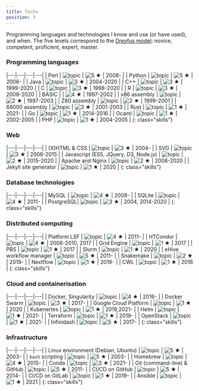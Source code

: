```yaml
---
title: Techs
position: 3
---
```


Programming languages and technologies I know and use (or have used), and
when.
The five levels correspond to the [Dreyfus
model](https://en.wikipedia.org/wiki/Dreyfus_model_of_skill_acquisition):
novice, competent, proficient, expert, master.

### Programming languages

|---|---|---|---|
| Perl | ![topic](/assets/img/topics/perl.png) | ![5 &#x2605;](/assets/img/5.svg) | 2008- |
| Python | ![topic](/assets/img/topics/python.png) | ![5 &#x2605;](/assets/img/5.svg) | 2006- |
| Java | ![topic](/assets/img/topics/java.png) | ![3 &#x2605;](/assets/img/3.svg) | 2004-2020 |
| C++ | ![topic](/assets/img/topics/cpp.png) | ![3 &#x2605;](/assets/img/3.svg) | 1999-2020 |
| C | ![topic](/assets/img/topics/c.png) | ![3 &#x2605;](/assets/img/3.svg) | 1998-2020 |
| R | ![topic](/assets/img/topics/r.png) | ![3 &#x2605;](/assets/img/3.svg) | 2008-2020 |
| BASIC |  | ![4 &#x2605;](/assets/img/3.svg) | 1997-2002 |
| x86 assembly | ![topic](/assets/img/topics/x86.png) | ![2 &#x2605;](/assets/img/2.svg) | 1997-2003 |
| Z80 assembly | ![topic](/assets/img/topics/z80.png) | ![2 &#x2605;](/assets/img/2.svg) | 1999-2001 |
| 68000 assembly | ![topic](/assets/img/topics/68k.png) | ![3 &#x2605;](/assets/img/2.svg) | 2001-2003 |
| Rust | ![topic](/assets/img/topics/rust.png) | ![1 &#x2605;](/assets/img/1.svg) | 2021- |
| Go | ![topic](/assets/img/topics/go.png) | ![1 &#x2605;](/assets/img/1.svg) | 2014-2016 |
| Ocaml | ![topic](/assets/img/topics/ocaml.png) | ![1 &#x2605;](/assets/img/1.svg) | 2002-2005 |
| PHP | ![topic](/assets/img/topics/php.png) | ![1 &#x2605;](/assets/img/1.svg) | 2004-2005 |
{: class="skills"}

### Web

|---|---|---|---|
| (X)HTML &amp; CSS | ![topic](/assets/img/topics/html.png) | ![3 &#x2605;](/assets/img/3.svg) | 2004- |
| SVG | ![topic](/assets/img/topics/svg.png) | ![3 &#x2605;](/assets/img/3.svg) | 2008-2015 |
| Javascript (ES5, JQuery, D3, Node.js) | ![topic](/assets/img/topics/javascript.png) | ![2 &#x2605;](/assets/img/2.svg) | 2015-2020 |
| Apache and Nginx | ![topic](/assets/img/topics/nginx.png) | ![2 &#x2605;](/assets/img/2.svg) | 2008-2020 |
| Jekyll site generator | ![topic](/assets/img/topics/jekyll.png) | ![1 &#x2605;](/assets/img/1.svg) | 2020 |
{: class="skills"}

### Database technologies

|---|---|---|---|
| MySQL | ![topic](/assets/img/topics/mysql.png) | ![4 &#x2605;](/assets/img/4.svg) | 2008- |
| SQLite | ![topic](/assets/img/topics/sqlite.png) | ![4 &#x2605;](/assets/img/4.svg) | 2011- |
| PostgreSQL| ![topic](/assets/img/topics/postgresql.png) | ![3 &#x2605;](/assets/img/3.svg) | 2004, 2014-2020 |
{: class="skills"}

### Distributed computing

|---|---|---|---|
| Platform LSF | ![topic](/assets/img/topics/lsf.png) | ![4 &#x2605;](/assets/img/4.svg) | 2011- |
| HTCondor | ![topic](/assets/img/topics/htcondor.png) | ![4 &#x2605;](/assets/img/4.svg) | 2006-2010, 2017 |
| Grid Engine | ![topic](/assets/img/topics/gridengine.png) | ![1 &#x2605;](/assets/img/1.svg) | 2017 |
| PBS | ![topic](/assets/img/topics/pbs.png) | ![1 &#x2605;](/assets/img/1.svg) | 2017 |
| Slurm | ![topic](/assets/img/topics/slurm.png) | ![1 &#x2605;](/assets/img/1.svg) | 2020 |
| eHive workflow manager | ![topic](/assets/img/topics/guihive.png) | ![5 &#x2605;](/assets/img/5.svg) | 2011- |
| Snakemake | ![topic](/assets/img/topics/snakemake.png) | ![2 &#x2605;](/assets/img/2.svg) | 2019- |
| Nextflow | ![topic](/assets/img/topics/nextflow.png) | ![1 &#x2605;](/assets/img/1.svg) | 2019- |
| CWL | ![topic](/assets/img/topics/cwl.png) | ![1 &#x2605;](/assets/img/1.svg) | 2016 |
{: class="skills"}

### Cloud and containerisation

|---|---|---|---|
| Docker, Singularity | ![topic](/assets/img/topics/docker.png) | ![4 &#x2605;](/assets/img/4.svg) | 2016- |
| Docker Swarm | ![topic](/assets/img/topics/swarm.png) | ![3 &#x2605;](/assets/img/3.svg) | 2017- |
| Google Cloud Platform | ![topic](/assets/img/topics/googlecloud.png) | ![1 &#x2605;](/assets/img/1.svg) | 2020 |
| Kubenertes | ![topic](/assets/img/topics/kubernetes.png) | ![1 &#x2605;](/assets/img/1.svg) | 2019,2021- |
| Helm | ![topic](/assets/img/topics/helm.png) | ![1 &#x2605;](/assets/img/1.svg) | 2021- |
| Terraform | ![topic](/assets/img/topics/terraform.png) | ![1 &#x2605;](/assets/img/1.svg) | 2019- |
| OpenStack | ![topic](/assets/img/topics/openstack.png) | ![1 &#x2605;](/assets/img/1.svg) | 2021- |
| Infinidash | ![topic](/assets/img/topics/infinidash.png) | ![5 &#x2605;](/assets/img/5.svg) | 2017- |
{: class="skills"}

### Infrastructure

|---|---|---|---|
| Linux environment (Debian, Ubuntu) | ![topic](/assets/img/topics/linux.png) | ![5 &#x2605;](/assets/img/5.svg) | 2003- |
| `bash` scripting | ![topic](/assets/img/topics/bash.png) | ![5 &#x2605;](/assets/img/5.svg) | 2003- |
| Homebrew | ![topic](/assets/img/topics/homebrew.png) | ![4 &#x2605;](/assets/img/4.svg) | 2015- |
| Conda | ![topic](/assets/img/topics/anaconda.png) | ![3 &#x2605;](/assets/img/3.svg) | 2021- |
| Git (command-line) &amp; GitHub | ![topic](/assets/img/topics/git.png) | ![5 &#x2605;](/assets/img/5.svg) | 2011- |
| CI/CD on GitHub | ![topic](/assets/img/topics/github.png) | ![5 &#x2605;](/assets/img/5.svg) | 2014- |
| CI/CD on GitLab | ![topic](/assets/img/topics/gitlab.png) | ![1 &#x2605;](/assets/img/1.svg) | 2019- |
| Ansible | ![topic](/assets/img/topics/ansible.png) | ![1 &#x2605;](/assets/img/1.svg) | 2021 |
{: class="skills"}

